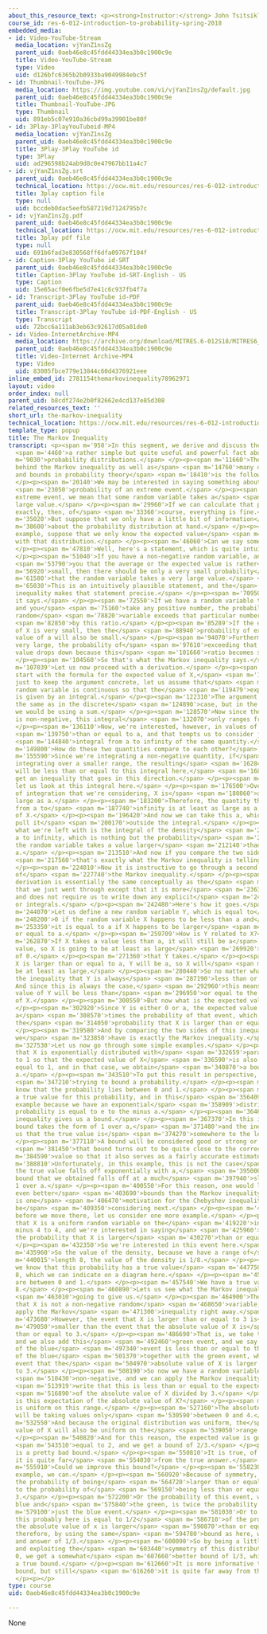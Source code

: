 ```yaml
---
about_this_resource_text: <p><strong>Instructor:</strong> John Tsitsiklis</p>
course_id: res-6-012-introduction-to-probability-spring-2018
embedded_media:
- id: Video-YouTube-Stream
  media_location: vjYanZ1nsZg
  parent_uid: 0aeb46e8c45fdd44334ea3b0c1900c9e
  title: Video-YouTube-Stream
  type: Video
  uid: d126bfc6365b2b0933ba9049984ebc5f
- id: Thumbnail-YouTube-JPG
  media_location: https://img.youtube.com/vi/vjYanZ1nsZg/default.jpg
  parent_uid: 0aeb46e8c45fdd44334ea3b0c1900c9e
  title: Thumbnail-YouTube-JPG
  type: Thumbnail
  uid: 891eb5c07e910a36cbd99a39901be80f
- id: 3Play-3PlayYouTubeid-MP4
  media_location: vjYanZ1nsZg
  parent_uid: 0aeb46e8c45fdd44334ea3b0c1900c9e
  title: 3Play-3Play YouTube id
  type: 3Play
  uid: ad296598b24ab9d8c0e47967bb11a4c7
- id: vjYanZ1nsZg.srt
  parent_uid: 0aeb46e8c45fdd44334ea3b0c1900c9e
  technical_location: https://ocw.mit.edu/resources/res-6-012-introduction-to-probability-spring-2018/part-ii-inference-limit-theorems/the-markov-inequality/vjYanZ1nsZg.srt
  title: 3play caption file
  type: null
  uid: bccdeb0dac5eefb587219d7124795b7c
- id: vjYanZ1nsZg.pdf
  parent_uid: 0aeb46e8c45fdd44334ea3b0c1900c9e
  technical_location: https://ocw.mit.edu/resources/res-6-012-introduction-to-probability-spring-2018/part-ii-inference-limit-theorems/the-markov-inequality/vjYanZ1nsZg.pdf
  title: 3play pdf file
  type: null
  uid: 691b6fad3e830568ff6dfa09767f104f
- id: Caption-3Play YouTube id-SRT
  parent_uid: 0aeb46e8c45fdd44334ea3b0c1900c9e
  title: Caption-3Play YouTube id-SRT-English - US
  type: Caption
  uid: 15e65acf0e6fbe5d7e41c6c937fb4f7a
- id: Transcript-3Play YouTube id-PDF
  parent_uid: 0aeb46e8c45fdd44334ea3b0c1900c9e
  title: Transcript-3Play YouTube id-PDF-English - US
  type: Transcript
  uid: 72bcc6a111ab3eb63c92617d05a01de0
- id: Video-InternetArchive-MP4
  media_location: https://archive.org/download/MITRES.6-012S18/MITRES6_012S18_L18-02_300k.mp4
  parent_uid: 0aeb46e8c45fdd44334ea3b0c1900c9e
  title: Video-Internet Archive-MP4
  type: Video
  uid: 83005fbce779e13844c60d4376921eee
inline_embed_id: 2781154themarkovinequality78962971
layout: video
order_index: null
parent_uid: b8cdf274e2b0f82662e4cd137e85d308
related_resources_text: ''
short_url: the-markov-inequality
technical_location: https://ocw.mit.edu/resources/res-6-012-introduction-to-probability-spring-2018/part-ii-inference-limit-theorems/the-markov-inequality
template_type: popup
title: The Markov Inequality
transcript: <p><span m='950'>In this segment, we derive and discuss the Markov inequality,</span>
  <span m='4460'>a rather simple but quite useful and powerful fact about</span> <span
  m='9030'>probability distributions.</span> </p><p><span m='11660'>The basic idea
  behind the Markov inequality as well as</span> <span m='14760'>many other inequalities
  and bounds in probability theory</span> <span m='18410'>is the following.</span>
  </p><p><span m='20140'>We may be interested in saying something about the</span>
  <span m='23050'>probability of an extreme event.</span> </p><p><span m='25270'>By
  extreme event, we mean that some random variable takes a</span> <span m='28280'>very
  large value.</span> </p><p><span m='29960'>If we can calculate that probability
  exactly, then, of</span> <span m='33360'>course, everything is fine.</span> </p><p><span
  m='35020'>But suppose that we only have a little bit of information</span> <span
  m='38600'>about the probability distribution at hand.</span> </p><p><span m='41350'>For
  example, suppose that we only know the expected value</span> <span m='44250'>associated
  with that distribution.</span> </p><p><span m='46060'>Can we say something?</span>
  </p><p><span m='47810'>Well, here's a statement, which is quite intuitive.</span>
  </p><p><span m='51040'>If you have a non-negative random variable, and I tell</span>
  <span m='53790'>you that the average or the expected value is rather</span> <span
  m='56920'>small, then there should be only a very small probability</span> <span
  m='61580'>that the random variable takes a very large value.</span> </p><p><span
  m='65030'>This is an intuitively plausible statement, and the</span> <span m='68039'>Markov
  inequality makes that statement precise.</span> </p><p><span m='70950'>Here is what
  it says.</span> </p><p><span m='72550'>If we have a random variable that's non-negative
  and you</span> <span m='75160'>take any positive number, the probability that the
  random</span> <span m='78820'>variable exceeds that particular number is bounded</span>
  <span m='82850'>by this ratio.</span> </p><p><span m='85289'>If the expected value
  of X is very small, then the</span> <span m='88940'>probability of exceeding that
  value of a will also be small.</span> </p><p><span m='94070'>Furthermore, if a is
  very large, the probability of</span> <span m='97610'>exceeding that very large
  value drops down because this</span> <span m='101660'>ratio becomes smaller.</span>
  </p><p><span m='104560'>So that's what the Markov inequality says.</span> </p><p><span
  m='107039'>Let us now proceed with a derivation.</span> </p><p><span m='109430'>Let's
  start with the formula for the expected value of X,</span> <span m='113259'>and
  just to keep the argument concrete, let us assume that</span> <span m='116870'>the
  random variable is continuous so that the</span> <span m='119479'>expected value
  is given by an integral.</span> </p><p><span m='122310'>The argument would be exactly
  the same as in the discrete</span> <span m='124890'>case, but in the discrete case,
  we would be using a sum.</span> </p><p><span m='128570'>Now since the random variable
  is non-negative, this integral</span> <span m='132070'>only ranges from 0 to infinity.</span>
  </p><p><span m='136110'>Now, we're interested, however, in values of X larger</span>
  <span m='139750'>than or equal to a, and that tempts us to consider just the</span>
  <span m='144840'>integral from a to infinity of the same quantity.</span> </p><p><span
  m='149800'>How do these two quantities compare to each other?</span> </p><p><span
  m='155590'>Since we're integrating a non-negative quantity, if</span> <span m='159010'>we're
  integrating over a smaller range, the resulting</span> <span m='162840'>integral
  will be less than or equal to this integral here,</span> <span m='168579'>so we
  get an inequality that goes in this direction.</span> </p><p><span m='173680'>Now
  let us look at this integral here.</span> </p><p><span m='176500'>Over the range
  of integration that we're considering, X is</span> <span m='180860'>at least as
  large as a.</span> </p><p><span m='183200'>Therefore, the quantity that we're integrating
  from a to</span> <span m='187740'>infinity is at least as large as a times the density
  of X.</span> </p><p><span m='196420'>And now we can take this a, which is a constant,
  pull it</span> <span m='200170'>outside the integral.</span> </p><p><span m='202360'>And
  what we're left with is the integral of the density</span> <span m='205170'>from
  a to infinity, which is nothing but the probability</span> <span m='209040'>that
  the random variable takes a value larger</span> <span m='212140'>than or equal to
  a.</span> </p><p><span m='213510'>And now if you compare the two sides of this inequality,</span>
  <span m='217560'>that's exactly what the Markov inequality is telling us.</span>
  </p><p><span m='224010'>Now it is instructive to go through a second derivation
  of</span> <span m='227740'>the Markov inequality.</span> </p><p><span m='229290'>This
  derivation is essentially the same conceptually as the</span> <span m='233180'>one
  that we just went through except that it is more</span> <span m='236320'>abstract
  and does not require us to write down any explicit</span> <span m='240390'>sums
  or integrals.</span> </p><p><span m='242480'>Here's how it goes.</span> </p><p><span
  m='244070'>Let us define a new random variable Y, which is equal to</span> <span
  m='248200'>0 if the random variable X happens to be less than a and</span> <span
  m='253350'>it is equal to a if X happens to be larger</span> <span m='257970'>than
  or equal to a.</span> </p><p><span m='259709'>How is Y related to X?</span> </p><p><span
  m='262870'>If X takes a value less than a, it will still be a</span> <span m='266420'>non-negative
  value, so X is going to be at least as large</span> <span m='269920'>as the value
  of 0.</span> </p><p><span m='271360'>that Y takes.</span> </p><p><span m='273250'>If
  X is larger than or equal to a, Y will be a, so X will</span> <span m='278050'>again
  be at least as large.</span> </p><p><span m='280440'>So no matter what, we have
  the inequality that Y is always</span> <span m='287190'>less than or equal to X.
  And since this is always the case,</span> <span m='292960'>this means that the expected
  value of Y will be less than</span> <span m='296950'>or equal to the expected value
  of X.</span> </p><p><span m='300550'>But now what is the expected value of Y?</span>
  </p><p><span m='302920'>Since Y is either 0 or a, the expected value is equal to
  a</span> <span m='308570'>times the probability of that event, which is a times
  the</span> <span m='314050'>probability that X is larger than or equal to a.</span>
  </p><p><span m='319580'>And by comparing the two sides of this inequality, what
  we</span> <span m='323850'>have is exactly the Markov inequality.</span> </p><p><span
  m='327530'>Let us now go through some simple examples.</span> </p><p><span m='330170'>Suppose
  that X is exponentially distributed with</span> <span m='332659'>parameter or equal
  to 1 so that the expected value of X</span> <span m='336590'>is also going to be
  equal to 1, and in that case, we obtain</span> <span m='340870'>a bound of 1 over
  a.</span> </p><p><span m='343510'>To put this result in perspective, note that we're</span>
  <span m='347210'>trying to bound a probability.</span> </p><p><span m='349570'>We
  know that the probability lies between 0 and 1.</span> </p><p><span m='353040'>There's
  a true value for this probability, and in this</span> <span m='356409'>particular
  example because we have an exponential</span> <span m='358909'>distribution, this
  probability is equal to e to the minus a.</span> </p><p><span m='364690'>The Markov
  inequality gives us a bound.</span> </p><p><span m='367370'>In this instance, the
  bound takes the form of 1 over a,</span> <span m='371480'>and the inequality tells
  us that the true value is</span> <span m='374270'>somewhere to the left of here.</span>
  </p><p><span m='377110'>A bound will be considered good or strong or useful if</span>
  <span m='381450'>that bound turns out to be quite close to the correct</span> <span
  m='384590'>value so that it also serves as a fairly accurate estimate.</span> </p><p><span
  m='388810'>Unfortunately, in this example, this is not the case</span> <span m='391560'>because
  the true value falls off exponentially with a,</span> <span m='395000'>whereas the
  bound that we obtained falls off at a much</span> <span m='397940'>slower rate of
  1 over a.</span> </p><p><span m='400550'>For this reason, one would like to have
  even better</span> <span m='403690'>bounds than the Markov inequality, and this
  is one</span> <span m='406470'>motivation for the Chebyshev inequality that we will
  be</span> <span m='409350'>considering next.</span> </p><p><span m='410870'>But
  before we move there, let us consider one more example.</span> </p><p><span m='415230'>Suppose
  that X is a uniform random variable on the</span> <span m='419220'>interval from
  minus 4 to 4, and we're interested in saying</span> <span m='425960'>something about
  the probability that X is larger</span> <span m='430270'>than or equal to 3.</span>
  </p><p><span m='432350'>So we're interested in this event here.</span> </p><p><span
  m='435960'>So the value of the density, because we have a range of</span> <span
  m='440015'>length 8, the value of the density is 1/8.</span> </p><p><span m='443470'>So
  we know that this probability has a true value</span> <span m='447750'>of 1 over
  8, which we can indicate on a diagram here.</span> </p><p><span m='455350'>Probabilities
  are between 0 and 1.</span> </p><p><span m='457540'>We have a true value of 1 over
  8.</span> </p><p><span m='460890'>Lets us see what the Markov inequality is</span>
  <span m='463010'>going to give us.</span> </p><p><span m='464900'>There's one difficulty
  that X is not a non-negative random</span> <span m='468650'>variable, so we cannot
  apply the Markov</span> <span m='471300'>inequality right away.</span> </p><p><span
  m='473680'>However, the event that X is larger than or equal to 3 is</span> <span
  m='479050'>smaller than the event that the absolute value of X is</span> <span m='483920'>larger
  than or equal to 3.</span> </p><p><span m='486690'>That is, we take this blue event
  and we also add this</span> <span m='492460'>green event, and we say that the probability
  of the blue</span> <span m='497340'>event is less than or equal to the probability
  of the blue</span> <span m='501370'>together with the green event, which is the
  event that the</span> <span m='504970'>absolute value of X is larger than or equal
  to 3.</span> </p><p><span m='508190'>So now we have a random variable, which is</span>
  <span m='510430'>non-negative, and we can apply the Markov inequality and</span>
  <span m='513919'>write that this is less than or equal to the expected value</span>
  <span m='516890'>of the absolute value of X divided by 3.</span> </p><p><span m='520980'>What
  is this expectation of the absolute value of X?</span> </p><p><span m='524153'>X
  is uniform on this range.</span> </p><p><span m='527160'>The absolute value of X
  will be taking values only</span> <span m='530590'>between 0 and 4.</span> </p><p><span
  m='532550'>And because the original distribution was uniform, the</span> <span m='535360'>absolute
  value of X will also be uniform on the</span> <span m='539050'>range from 0 to 4.</span>
  </p><p><span m='540820'>And for this reason, the expected value is going to be</span>
  <span m='543510'>equal to 2, and we get a bound of 2/3.</span> </p><p><span m='548290'>This
  is a pretty bad bound.</span> </p><p><span m='550810'>It is true, of course, but
  it is quite far</span> <span m='554030'>from the true answer.</span> </p><p><span
  m='555910'>Could we improve this bound?</span> </p><p><span m='558230'>In this particular
  example, we can.</span> </p><p><span m='560920'>Because of symmetry, we know that
  the probability of being</span> <span m='564720'>larger than or equal to 3 is equal
  to the probability of</span> <span m='569150'>being less than or equal to minus
  3.</span> </p><p><span m='572200'>Or the probability of this event, which is the
  blue and</span> <span m='575840'>the green, is twice the probability of</span> <span
  m='579100'>just the blue event.</span> </p><p><span m='581030'>Or to put it differently,
  this probably here is equal to 1/2</span> <span m='586710'>of the probability that
  the absolute value of x is larger</span> <span m='590870'>than or equal to 3, and
  therefore, by using the same</span> <span m='594780'>bound as here, we will obtain
  and answer of 1/3.</span> </p><p><span m='600090'>So by being a little more clever
  and exploiting the</span> <span m='603440'>symmetry of this distribution around
  0, we get a somewhat</span> <span m='607660'>better bound of 1/3, which is, again,
  a true bound.</span> </p><p><span m='612660'>It is more informative than the original
  bound, but still</span> <span m='616260'>it is quite far away from the true answer.</span>
  </p><p></p>
type: course
uid: 0aeb46e8c45fdd44334ea3b0c1900c9e

---
```

None